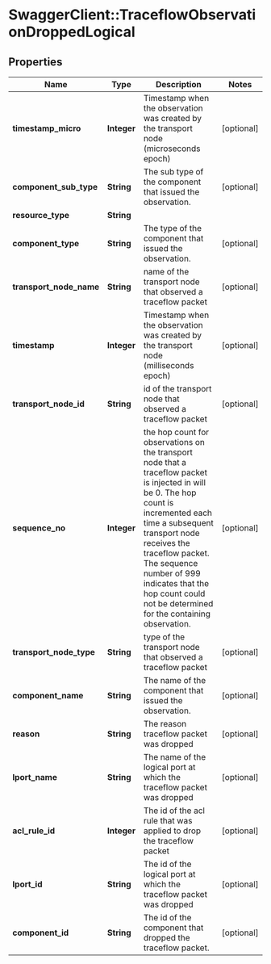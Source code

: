 # SwaggerClient::TraceflowObservationDroppedLogical

## Properties
Name | Type | Description | Notes
------------ | ------------- | ------------- | -------------
**timestamp_micro** | **Integer** | Timestamp when the observation was created by the transport node (microseconds epoch) | [optional] 
**component_sub_type** | **String** | The sub type of the component that issued the observation. | [optional] 
**resource_type** | **String** |  | 
**component_type** | **String** | The type of the component that issued the observation. | [optional] 
**transport_node_name** | **String** | name of the transport node that observed a traceflow packet | [optional] 
**timestamp** | **Integer** | Timestamp when the observation was created by the transport node (milliseconds epoch) | [optional] 
**transport_node_id** | **String** | id of the transport node that observed a traceflow packet | [optional] 
**sequence_no** | **Integer** | the hop count for observations on the transport node that a traceflow packet is injected in will be 0. The hop count is incremented each time a subsequent transport node receives the traceflow packet. The sequence number of 999 indicates that the hop count could not be determined for the containing observation. | [optional] 
**transport_node_type** | **String** | type of the transport node that observed a traceflow packet | [optional] 
**component_name** | **String** | The name of the component that issued the observation. | [optional] 
**reason** | **String** | The reason traceflow packet was dropped | [optional] 
**lport_name** | **String** | The name of the logical port at which the traceflow packet was dropped | [optional] 
**acl_rule_id** | **Integer** | The id of the acl rule that was applied to drop the traceflow packet | [optional] 
**lport_id** | **String** | The id of the logical port at which the traceflow packet was dropped | [optional] 
**component_id** | **String** | The id of the component that dropped the traceflow packet. | [optional] 


